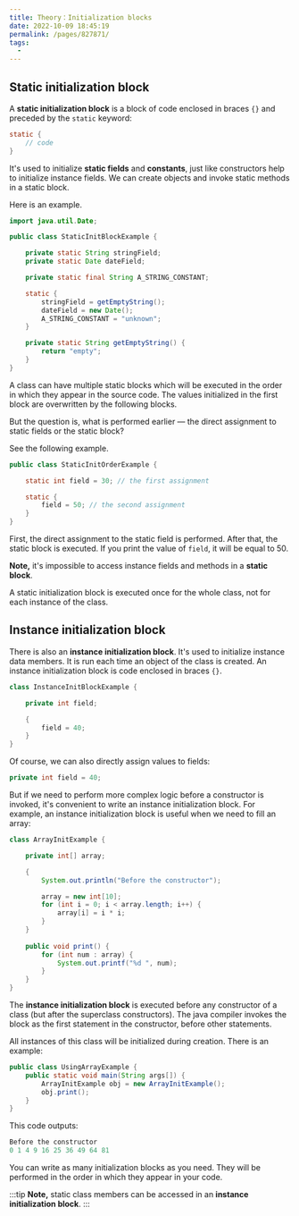 ```yaml
---
title: Theory：Initialization blocks
date: 2022-10-09 18:45:19
permalink: /pages/827871/
tags:
  - 
---
```

## Static initialization block

A **static initialization block** is a block of code enclosed in braces `{}` and preceded by the `static` keyword:

```java
static {
    // code
}
```

It's used to initialize **static fields** and **constants**, just like constructors help to initialize instance fields. We can create objects and invoke static methods in a static block.

Here is an example.

```java
import java.util.Date;

public class StaticInitBlockExample {

    private static String stringField;
    private static Date dateField;

    private static final String A_STRING_CONSTANT;

    static {
        stringField = getEmptyString();
        dateField = new Date();
        A_STRING_CONSTANT = "unknown";
    }

    private static String getEmptyString() {
        return "empty";
    }
}
```

A class can have multiple static blocks which will be executed in the order in which they appear in the source code. The values initialized in the first block are overwritten by the following blocks.

But the question is, what is performed earlier — the direct assignment to static fields or the static block?

See the following example.

```java
public class StaticInitOrderExample {

    static int field = 30; // the first assignment

    static {
        field = 50; // the second assignment
    }
}
```

First, the direct assignment to the static field is performed. After that, the static block is executed. If you print the value of `field`, it will be equal to 50.



**Note,** it's impossible to access instance fields and methods in a **static block**.



A static initialization block is executed once for the whole class, not for each instance of the class.

## Instance initialization block

There is also an **instance initialization block**. It's used to initialize instance data members. It is run each time an object of the class is created. An instance initialization block is code enclosed in braces `{}`.

```java
class InstanceInitBlockExample {

    private int field;

    {
        field = 40;
    }
}
```

Of course, we can also directly assign values to fields:

```java
private int field = 40;
```

But if we need to perform more complex logic before a constructor is invoked, it's convenient to write an instance initialization block. For example, an instance initialization block is useful when we need to fill an array:

```java
class ArrayInitExample {

    private int[] array;

    { 
        System.out.println("Before the constructor");

        array = new int[10];
        for (int i = 0; i < array.length; i++) {
            array[i] = i * i;
        } 
    }
    
    public void print() {
        for (int num : array) {
            System.out.printf("%d ", num);
        }
    }
}
```

The **instance initialization block** is executed before any constructor of a class (but after the superclass constructors). The java compiler invokes the block as the first statement in the constructor, before other statements.

All instances of this class will be initialized during creation. There is an example:

```java
public class UsingArrayExample {
    public static void main(String args[]) {
        ArrayInitExample obj = new ArrayInitExample();
        obj.print();
    }
}
```

This code outputs:

```java
Before the constructor
0 1 4 9 16 25 36 49 64 81 
```

You can write as many initialization blocks as you need. They will be performed in the order in which they appear in your code.


:::tip
**Note,** static class members can be accessed in an **instance initialization block**.
:::